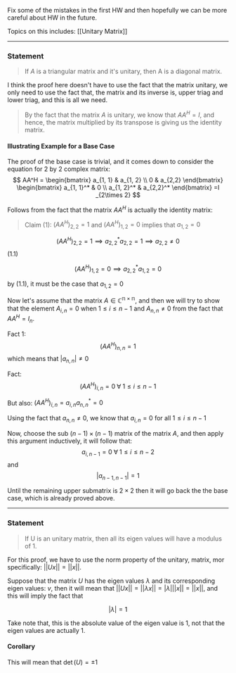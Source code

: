 Fix some of the mistakes in the first HW and then hopefully we can be more careful about HW in the future. 

Topics on this includes: [[Unitary Matrix]]

---

### Statement

> If $A$ is a triangular matrix and it's unitary, then A is a diagonal matrix. 

I think the proof here doesn't have to use the fact that the matrix unitary, we only need to use the fact that, the matrix and its inverse is, upper triag and lower triag, and this is all we need. 

> By the fact that the matrix $A$ is unitary, we know that $AA^H = I$, and hence, the matrix multiplied by its transpose is giving us the identity matrix. 



#### Illustrating Example for a Base Case

The proof of the base case is trivial, and it comes down to consider the equation for 2 by 2 complex matrix:
$$
AA^H = 
\begin{bmatrix}
	a_{1, 1} & a_{1, 2} \\ 
	0 & a_{2,2}
\end{bmatrix}
\begin{bmatrix}
	a_{1, 1}^* & 0 \\ 
	a_{1, 2}^* & a_{2,2}^*
\end{bmatrix}
=I _{2\times 2}
$$

Follows from the fact that the matrix $AA^H$ is actually the identity matrix: 
> Claim (1): $(AA^H)_{2,2} = 1$ and $(AA^H)_{1, 2} = 0$ implies that $a_{1, 2} = 0$

$$(AA^H)_{2,2} = 1 \implies a_{2, 2}^*a_{2,2} = 1 \implies a_{2,2} \neq 0$$ (1.1)

$$(AA^H)_{1, 2} = 0 \implies a^*_{2,2}a_{1, 2} = 0$$

by (1.1), it must be the case that $a_{1, 2} = 0$

Now let's assume that the matrix $A\in \mathbb{C^{n\times n}}$, and then we will try to show that the element $A_{i, n} = 0$ when $1\leq i \leq n - 1$ and $A_{n, n} \neq 0$ from the fact that $AA^H = I_n$. 

Fact 1: 
$$
(AA^H)_{n, n} = 1
$$
which means that $|a_{n, n}| \neq 0$

Fact: 
$$(AA^H)_{i, n} = 0 \; \forall\; 1 \leq i \leq n - 1$$

But also: $(AA^H)_{i, n} = a_{i, n}a^*_{n, n} = 0$

Using the fact that $a_{n, n} \neq 0$, we know that $a_{i, n} = 0$ for all $1 \leq i \leq n - 1$

Now, choose the sub $(n- 1)\times (n - 1)$ matrix of the matrix $A$, and then apply this argument inductively, it will follow that: 
$$a_{i, n - 1} = 0 \; \forall \; 1 \leq i \leq n - 2$$ and 
$$|a_{n - 1, n - 1}| = 1$$

Until the remaining upper submatrix is $2\times 2$ then it will go back the the base case, which is already proved above. 


---

### Statement

> If U is an unitary matrix, then all its eigen values will have a modulus of 1. 

For this proof, we have to use the norm property of the unitary, matrix, mor specifically: $||Ux|| = ||x||$. 

Suppose that the matrix $U$ has the eigen values $\lambda$ and its corresponding eigen values: $v$, then it will mean that $||Ux|| = ||\lambda x|| = |\lambda|||x|| = ||x||$, and this will imply the fact that 

$$|\lambda| = 1$$

Take note that, this is the absolute value of the eigen value is 1, not that the eigen values are actually 1. 

#### Corollary
This will mean that $\det(U) = \pm 1$
